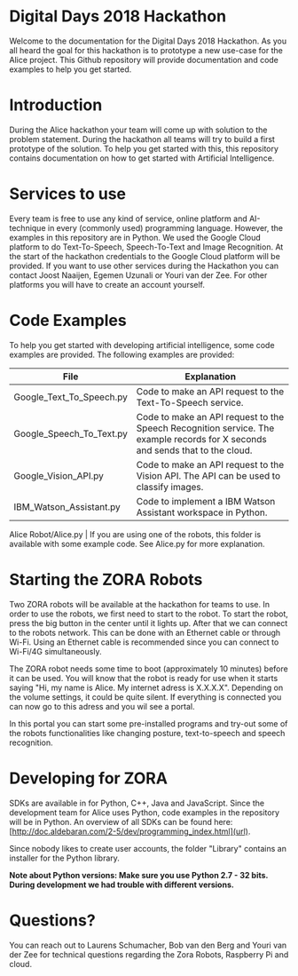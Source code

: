# Digital Days 2018 Hackathon

Welcome to the documentation for the Digital Days 2018 Hackathon. As you all heard the goal for this hackathon is to prototype a new use-case for the Alice project. This Github repository will provide documentation and code examples to help you get started.

# Introduction

During the Alice hackathon your team will come up with solution to the problem statement. During the hackathon all teams will try to build a first prototype of the solution. To help you get started with this, this repository contains documentation on how to get started with Artificial Intelligence.

# Services to use

Every team is free to use any kind of service, online platform and AI-technique in every (commonly used) programming language. However, the examples in this repository are in Python. We used the Google Cloud platform to do Text-To-Speech, Speech-To-Text and Image Recognition. At the start of the hackathon credentials to the Google Cloud platform will be provided. If you want to use other services during the Hackathon you can contact Joost Naaijen, Egemen Uzunali or Youri van der Zee. For other platforms you will have to create an account yourself.

# Code Examples

To help you get started with developing artificial intelligence, some code examples are provided. The following examples are provided:

File  | Explanation
------------- | -------------
Google_Text_To_Speech.py  | Code to make an API request to the Text-To-Speech service.
Google_Speech_To_Text.py  | Code to make an API request to the Speech Recognition service. The example records for X seconds and sends that to the cloud.
Google_Vision_API.py | Code to make an API request to the Vision API. The API can be used to classify images.
IBM_Watson_Assistant.py | Code to implement a IBM Watson Assistant workspace in Python.

Alice Robot/Alice.py | If you are using one of the robots, this folder is available with some example code. See Alice.py for more explanation.

# Starting the ZORA Robots

Two ZORA robots will be available at the hackathon for teams to use. In order to use the robots, we first need to start to the robot. To start the robot, press the big button in the center until it lights up. After that we can connect to the robots network. This can be done with an Ethernet cable or through Wi-Fi. Using an Ethernet cable is recommended since you can connect to Wi-Fi/4G simultaneously. 

The ZORA robot needs some time to boot (approximately 10 minutes) before it can be used. You will know that the robot is ready for use when it starts saying "Hi, my name is Alice. My internet adress is X.X.X.X". Depending on the volume settings, it could be quite silent. If everything is connected you can now go to this adress and you wil see a portal.

In this portal you can start some pre-installed programs and try-out some of the robots functionalities like changing posture, text-to-speech and speech recognition.

# Developing for ZORA

SDKs are available in for Python, C++, Java and JavaScript. Since the development team for Alice uses Python, code examples in the repository will be in Python. An overview of all SDKs can be found here: [http://doc.aldebaran.com/2-5/dev/programming_index.html](url). 

Since nobody likes to create user accounts, the folder "Library" contains an installer for the Python library.

**Note about Python versions: Make sure you use Python 2.7 - 32 bits. During development we had trouble with different versions.**

# Questions?

You can reach out to Laurens Schumacher, Bob van den Berg and Youri van der Zee for technical questions regarding the Zora Robots, Raspberry Pi and cloud.
